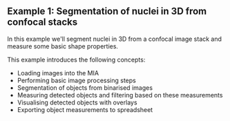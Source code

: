 Example 1: Segmentation of nuclei in 3D from confocal stacks
---------------------------------

In this example we'll segment nuclei in 3D from a confocal image stack and measure some basic shape properties.

This example introduces the following concepts:
- Loading images into the MIA
- Performing basic image processing steps
- Segmentation of objects from binarised images
- Measuring detected objects and filtering based on these measurements
- Visualising detected objects with overlays
- Exporting object measurements to spreadsheet